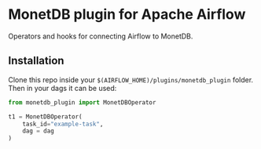 # MonetDB plugin for Apache Airflow

Operators and hooks for connecting Airflow to MonetDB.

## Installation
Clone this repo inside your `$(AIRFLOW_HOME)/plugins/monetdb_plugin` folder.
Then in your dags it can be used:

```python
from monetdb_plugin import MonetDBOperator

t1 = MonetDBOperator(
    task_id="example-task",
    dag = dag
)
```

